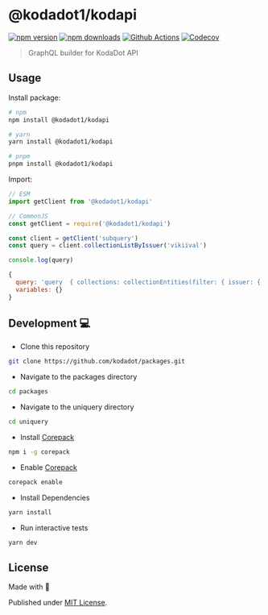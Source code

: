 # @kodadot1/kodapi

[![npm version][npm-version-src]][npm-version-href]
[![npm downloads][npm-downloads-src]][npm-downloads-href]
[![Github Actions][github-actions-src]][github-actions-href]
[![Codecov][codecov-src]][codecov-href]

> GraphQL builder for KodaDot API

## Usage

Install package:

```sh
# npm
npm install @kodadot1/kodapi

# yarn
yarn install @kodadot1/kodapi

# pnpm
pnpm install @kodadot1/kodapi
```

Import:

```js
// ESM
import getClient from '@kodadot1/kodapi'

// CommonJS
const getClient = require('@kodadot1/kodapi')
```

```js
const client = getClient('subquery')
const query = client.collectionListByIssuer('vikiival')

console.log(query)
```

```js
{
  query: 'query  { collections: collectionEntities(filter: { issuer: { equalTo: vikiival } })  { nodes { id, metadata, currentOwner, issuer } } }',
  variables: {}
}
```

## Development 💻 

- Clone this repository
```bash
git clone https://github.com/kodadot/packages.git

```

- Navigate to the packages directory 
```bash
cd packages
```

- Navigate to the uniquery directory 
```bash
cd uniquery
```

- Install [Corepack](https://github.com/nodejs/corepack)

```bash
npm i -g corepack
```

- Enable [Corepack](https://github.com/nodejs/corepack)

```bash
corepack enable
```
- Install Dependencies 
```bash
yarn install
```
- Run interactive tests 

```bash
yarn dev
```

## License

Made with 💛

Published under [MIT License](./LICENSE).

<!-- Badges -->
[npm-version-src]: https://img.shields.io/npm/v/@kodadot1/kodapi?style=flat-square
[npm-version-href]: https://npmjs.com/package/@kodadot1/kodapi

[npm-downloads-src]: https://img.shields.io/npm/dm/@kodadot1/kodapi?style=flat-square
[npm-downloads-href]: https://npmjs.com/package/@kodadot1/kodapi

[github-actions-src]: https://img.shields.io/github/workflow/status/unjs/@kodadot1/kodapi/ci/main?style=flat-square
[github-actions-href]: https://github.com/unjs/@kodadot1/kodapi/actions?query=workflow%3Aci

[codecov-src]: https://img.shields.io/codecov/c/gh/unjs/@kodadot1/kodapi/main?style=flat-square
[codecov-href]: https://codecov.io/gh/unjs/@kodadot1/kodapi

